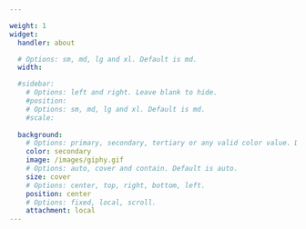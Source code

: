 ```yaml
---

weight: 1
widget:
  handler: about

  # Options: sm, md, lg and xl. Default is md.
  width:

  #sidebar:
    # Options: left and right. Leave blank to hide.
    #position:
    # Options: sm, md, lg and xl. Default is md.
    #scale:
  
  background:
    # Options: primary, secondary, tertiary or any valid color value. Default is primary.
    color: secondary
    image: /images/giphy.gif
    # Options: auto, cover and contain. Default is auto.
    size: cover
    # Options: center, top, right, bottom, left.
    position: center
    # Options: fixed, local, scroll.
    attachment: local
---
```

